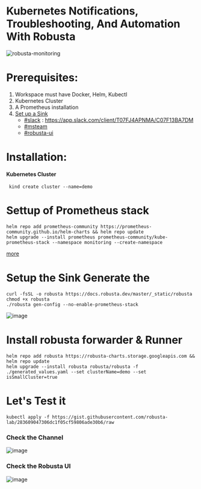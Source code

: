 # Kubernetes Notifications, Troubleshooting, And Automation With Robusta
![robusta-monitoring](https://github.com/user-attachments/assets/1c7bd4dc-fa2f-47a7-a80f-8f766030e25b)

# Prerequisites:
  1. Workspace must have Docker, Helm, Kubectl  
  2. Kubernetes Cluster 
  3. A Prometheus installation
  4. [Set up a Sink](https://docs.robusta.dev/master/configuration/sinks/index.html)
     - [#slack](https://docs.robusta.dev/master/configuration/sinks/slack.html) : https://app.slack.com/client/T07FJ4APNMA/C07F13BA7DM
     - [#msteam](https://docs.robusta.dev/master/configuration/sinks/ms-teams.html)
     - [#robusta-ui](https://docs.robusta.dev/master/configuration/sinks/RobustaUI.html)
     
# Installation:
#### Kubernetes Cluster
```
 kind create cluster --name=demo
```
# Settup of Prometheus stack
```
helm repo add prometheus-community https://prometheus-community.github.io/helm-charts && helm repo update 
helm upgrade --install prometheus prometheus-community/kube-prometheus-stack --namespace monitoring --create-namespace     

```
[more](https://naren4b.github.io/nks/docs/prometheus_pushgateway.html#installing-prometheus--prometheus-operator)

# Setup the Sink Generate the 
``` 
curl -fsSL -o robusta https://docs.robusta.dev/master/_static/robusta
chmod +x robusta
./robusta gen-config --no-enable-prometheus-stack
```
![image](https://github.com/user-attachments/assets/e67d5c00-8749-4c03-a849-e5b0fe84161a)


# Install robusta forwarder & Runner  
```
helm repo add robusta https://robusta-charts.storage.googleapis.com && helm repo update
helm upgrade --install robusta robusta/robusta -f ./generated_values.yaml --set clusterName=demo --set isSmallCluster=true
```
# Let's Test it 
```
kubectl apply -f https://gist.githubusercontent.com/robusta-lab/283609047306dc1f05cf59806ade30b6/raw
```
### Check the Channel 
![image](https://github.com/user-attachments/assets/06ceb6eb-a22e-4346-a61f-96e921e03d70)
### Check the Robusta UI
![image](https://github.com/user-attachments/assets/ab559e7d-c7bc-44ee-a9a2-0ba8bfd75e15)

  
